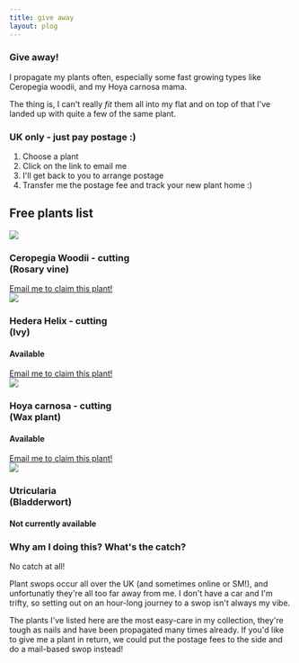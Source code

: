 ```yaml
---
title: give away
layout: plog
---
```



<!-- Text section -->
<section>
    <article>
        <div class="about">
            <div class="text-item">
                <h1>Give away!</h1>
                <p>I propagate my plants often, especially some fast growing types like Ceropegia woodii, and my
                    Hoya carnosa mama.</p>
                <p>The thing is, I can't really <em>fit</em> them all into my flat
                    and on top of that I've landed up with quite a few of the same plant.</p>
                <h3>UK only - just pay postage :)</h3>
                <ol>
                    <li>Choose a plant</li>
                    <li>Click on the link to email me</li>
                    <li>I'll get back to you to arrange postage</li>
                    <li>Transfer me the postage fee and track your new plant home :)</li>
                </ol>
            </div>
        </div>
    </article>
</section>


<section>
    <article>
        <div class="about">
            <div class="text-item">
                <h2>Free plants list</h2>
            </div>
        </div>
        <div class="featured">
            <div class="grid">
                <img src="/plog/resources/images/plog/CeropegiaWoodii_2.jpg">
                <div class="grid-item email">
                    <h3>Ceropegia Woodii - cutting<br>(Rosary vine)</h3>
                    <a href="mailto:claire.vanblerck@gmail.com?subject=plog - Ceropegia woodii cutting - give away&body=Hi Claire!
Is this plant still available?
If so, let's arrange postage! My postal address is below:
Address:
Post code:
Thanks!">Email me to claim this plant!</a>
                </div>
            </div>
            <div class="grid">
                <img src="/plog/resources/images/plog/HederaHelix_2.jpg">
                <div class="grid-item email">
                    <h3>Hedera Helix - cutting<br>(Ivy)</h3>
                    <h4>Available</h4>
                    <a href="mailto:claire.vanblerck@gmail.com?subject=plog - Ceropegia woodii cutting - give away&body=Hi Claire!
Is this plant still available?
If so, let's arrange postage! My postal address is below:
Address:
Post code:
Thanks!">Email me to claim this plant!</a>
                </div>
            </div>
        </div>
    </article>
</section>

<section>
    <article>
        <div class="featured">
            <div class="grid">
                <img src="/plog/resources/images/plog/HoyaCarnosa_close-up.jpg">
                <div class="grid-item email">
                    <h3>Hoya carnosa - cutting<br>(Wax plant)</h3>
                    <h4>Available</h4>
                    <a href="mailto:claire.vanblerck@gmail.com?subject=plog - Hoya carnosa - cutting - give away&body=Hi Claire!
Is this plant still available?
If so, let's arrange postage! My postal address is below:
Address:
Post code:
Thanks!">Email me to claim this plant!</a>
                </div>
            </div>
            <div class="grid grey">
                <img src="/plog/resources/images/plog/Utricularia_2.jpg">
                <div class="grid-item email">
                    <h3>Utricularia<br>(Bladderwort)</h3>
                    <h4>Not currently available</h4>
                    <!--
                        <a href="mailto:claire.vanblerck@gmail.com?subject=plog - Utricularia - cutting - give away&body=Hi Claire!
Is this plant still available?
If so, let's arrange postage! My postal address is below:
Address:
Post code:
Thanks!">Email me to claim this plant!</a>
                    -->
                </div>
            </div>
        </div>
    </article>
</section>

<!-- Text section -->
<section>
    <article>
        <div class="about">
            <div class="text-item">
                <h3>Why am I doing this? What's the catch?</h3>
                <p>No catch at all!</p>
                <p>Plant swops occur all over the UK (and sometimes online or SM!), and unfortunatly they're all too
                    far away from me. I don't have a car and I'm trifty, so setting out on an hour-long journey to a
                    swop isn't always my vibe.</p>
                <p>The plants I've listed here are the most easy-care in my collection, they're tough as nails and
                    have been propagated many times already. If you'd like to give me a plant in return, we could
                    put the postage fees to the side and do a mail-based swop instead!</p>
            </div>
        </div>
    </article>
</section>